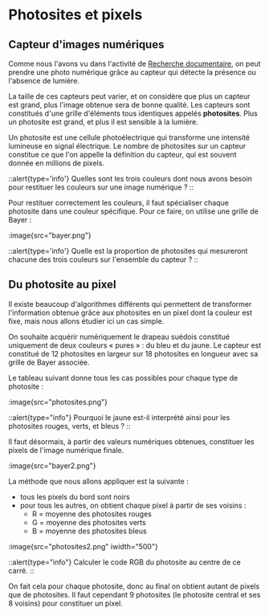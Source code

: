 # Photosites et pixels
## Capteur d'images numériques
Comme nous l'avons vu dans l'activité de [Recherche documentaire](./recherche), on peut prendre une photo numérique grâce au capteur qui détecte la présence ou l'absence de lumière.

La taille de ces capteurs peut varier, et on considère que plus un capteur est grand, plus l'image obtenue sera de bonne qualité. Les capteurs sont constitués d'une grille d'éléments tous identiques appelés **photosites**. Plus un photosite est grand, et plus il est sensible à la lumière.

Un photosite est une cellule photoélectrique qui transforme une intensité lumineuse en signal électrique. Le nombre de photosites sur un capteur constitue ce que l'on appelle la définition du capteur, qui est souvent donnée en millions de pixels.

::alert{type='info'}
Quelles sont les trois couleurs dont nous avons besoin pour restituer les couleurs sur une image numérique ? 
::

Pour restituer correctement les couleurs, il faut spécialiser chaque photosite dans une couleur spécifique. Pour ce faire, on utilise une grille de Bayer :

:image{src="bayer.png"}

::alert{type='info'}
Quelle est la proportion de photosites qui mesureront chacune des trois couleurs sur l'ensemble du capteur ?
::

## Du photosite au pixel
Il existe beaucoup d'algorithmes différents qui permettent de transformer l'information obtenue grâce aux photosites en un pixel dont la couleur est fixe, mais nous allons étudier ici un cas simple.

On souhaite acquérir numériquement le drapeau suédois constitué uniquement de deux couleurs « pures » : du bleu et du jaune. Le capteur est constitué de 12 photosites en largeur sur 18 photosites en longueur avec sa grille de Bayer associée. 

Le tableau suivant donne tous les cas possibles pour chaque type de photosite :

:image{src="photosites.png"}


::alert{type="info"}
Pourquoi le jaune est-il interprété ainsi pour les photosites rouges, verts, et bleus ?
::

Il faut désormais, à partir des valeurs numériques obtenues, constituer les pixels de l'image numérique finale.

:image{src="bayer2.png"}

La méthode que nous allons appliquer est la suivante :
- tous les pixels du bord sont noirs
- pour tous les autres, on obtient chaque pixel à partir de ses voisins :
  - R = moyenne des photosites rouges
  - G = moyenne des photosites verts
  - B = moyenne des photosites bleus

:image{src="photosites2.png" iwidth="500"}

::alert{type="info"}
Calculer le code RGB du photosite au centre de ce carré.
::

On fait cela pour chaque photosite, donc au final on obtient autant de pixels que de photosites. Il faut cependant 9 photosites (le photosite central et ses 8 voisins) pour constituer un pixel. 